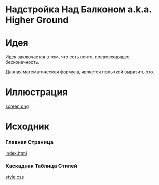 # Надстройка Над Балконом a.k.a. Higher Ground

# Идея

Идея заключается в том, что есть нечто, превосходящее бесконечность.

Данная математическая формула, является попыткой выразить это.

# Иллюстрация

[screen.png](https://github.com/ksukhorukov/HigherGround/blob/master/screen.png)

# Исходник

### Главная Страница 
[index.html](https://github.com/ksukhorukov/HigherGround/blob/master/index.html)

### Каскадная Таблица Стилей

[style.css](https://github.com/ksukhorukov/HigherGround/blob/master/style.css)

